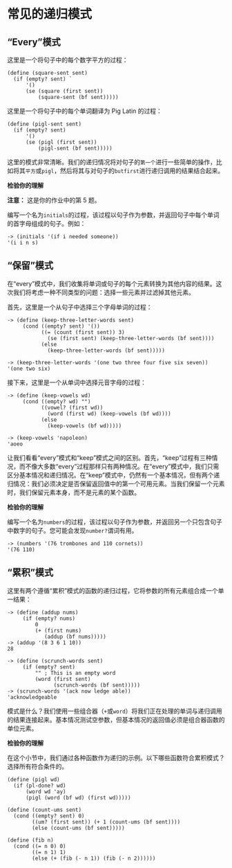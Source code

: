 # 常见的递归模式

## “Every”模式

这里是一个将句子中的每个数字平方的过程：

```
(define (square-sent sent)
  (if (empty? sent) `
      '()
      (se (square (first sent))
          (square-sent (bf sent))))) 
```

这里是一个将句子中的每个单词翻译为 Pig Latin 的过程：

```
(define (pigl-sent sent)
  (if (empty? sent)
      '()
      (se (pigl (first sent))
          (pigl-sent (bf sent))))) 
```

这里的模式非常清晰。我们的递归情况将对句子的`第一个`进行一些简单的操作，比如将其`平方`或`pigl`，然后将其与对句子的`butfirst`进行递归调用的结果结合起来。

**检验你的理解**

**注意：** 这是你的作业中的第 5 题。

编写一个名为`initials`的过程，该过程以句子作为参数，并返回句子中每个单词的首字母组成的句子。例如：

```
-> (initials '(if i needed someone))
'(i i n s)
```

## “保留”模式

在“every”模式中，我们收集将单词或句子的每个元素转换为其他内容的结果。这次我们将考虑一种不同类型的问题：选择一些元素并过滤掉其他元素。

首先，这里是一个从句子中选择三个字母单词的过程：

```
-> (define (keep-three-letter-words sent)
     (cond ((empty? sent) '())
           ((= (count (first sent)) 3)
             (se (first sent) (keep-three-letter-words (bf sent))))
           (else
             (keep-three-letter-words (bf sent)))))

-> (keep-three-letter-words '(one two three four five six seven))
'(one two six) 
```

接下来，这里是一个从单词中选择元音字母的过程：

```
-> (define (keep-vowels wd)
     (cond ((empty? wd) "")
           ((vowel? (first wd))
             (word (first wd) (keep-vowels (bf wd))))
           (else
             (keep-vowels (bf wd)))))

-> (keep-vowels 'napoleon)
'aoeo 
```

让我们看看“every”模式和“keep”模式之间的区别。首先，“keep”过程有三种情况，而不像大多数“every”过程那样只有两种情况。在“every”模式中，我们只需区分基本情况和递归情况。在“keep”模式中，仍然有一个基本情况，但有两个递归情况：我们必须决定是否保留返回值中的第一个可用元素。当我们保留一个元素时，我们保留元素本身，而不是元素的某个函数。

**检验你的理解**

编写一个名为`numbers`的过程，该过程以句子作为参数，并返回另一个只包含句子中数字的句子。您可能会发现`number?`谓词有用。

```
-> (numbers '(76 trombones and 110 cornets))
'(76 110)
```

## “累积”模式

这里有两个遵循“累积”模式的函数的递归过程，它将参数的所有元素组合成一个单一结果：

```
-> (define (addup nums)
     (if (empty? nums)
         0
         (+ (first nums)
            (addup (bf nums)))))
-> (addup '(8 3 6 1 10))
28

-> (define (scrunch-words sent)
     (if (empty? sent)
         "" ; This is an empty word
         (word (first sent)
               (scrunch-words (bf sent)))))
-> (scrunch-words '(ack now ledge able))
'acknowledgeable 
```

模式是什么？我们使用一些组合器（`+`或`word`）将我们正在处理的单词与递归调用的结果连接起来。基本情况测试空参数，但基本情况的返回值必须是组合器函数的单位元素。

**检验你的理解**

在这个小节中，我们通过各种函数作为递归的示例。以下哪些函数符合累积模式？选择所有符合条件的。

```
(define (pigl wd)
  (if (pl-done? wd)
      (word wd 'ay)
      (pigl (word (bf wd) (first wd)))))

(define (count-ums sent)
  (cond ((empty? sent) 0)
        ((um? (first sent)) (+ 1 (count-ums (bf sent))))
        (else (count-ums (bf sent)))))

(define (fib n)
  (cond ((= n 0) 0)
        ((= n 1) 1)
        (else (+ (fib (- n 1)) (fib (- n 2))))))
```
